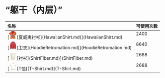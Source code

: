 # “躯干（内层）”  
<table class="table table-bordered" data-toggle="table" ><thead><tr ><th  style="text-align:left;vertical-align:top;"  >名称</th><th  style="text-align:left;vertical-align:top;"  data-sortable="true"  >可使用次数</th></tr></thead><tr ><td  style="text-align:left;vertical-align:top;"  >[<div style="width:25px;display:inline-block;text-align:center"><img decoding="async" src="../wiki/Sprite/HawaiianShirt.png" href="a.md" style="max-width:25px;max-height:25px;"></div>[夏威夷衬衫](HawaiianShirt.md)](HawaiianShirt.md)</td><td  style="text-align:left;vertical-align:top;"  >2400</td></tr><tr ><td  style="text-align:left;vertical-align:top;"  >[<div style="width:25px;display:inline-block;text-align:center"><img decoding="async" src="../wiki/Sprite/HoodieRetromation.png" href="a.md" style="max-width:25px;max-height:25px;"></div>[卫衣](HoodieRetromation.md)](HoodieRetromation.md)</td><td  style="text-align:left;vertical-align:top;"  >8640</td></tr><tr ><td  style="text-align:left;vertical-align:top;"  >[<div style="width:25px;display:inline-block;text-align:center"><img decoding="async" src="../wiki/Sprite/ShirtFiber.png" href="a.md" style="max-width:25px;max-height:25px;"></div>[衬衫](ShirtFiber.md)](ShirtFiber.md)</td><td  style="text-align:left;vertical-align:top;"  >2688</td></tr><tr ><td  style="text-align:left;vertical-align:top;"  >[<div style="width:25px;display:inline-block;text-align:center"><img decoding="async" src="../wiki/Sprite/Shirt.png" href="a.md" style="max-width:25px;max-height:25px;"></div>[T恤](T-Shirt.md)](T-Shirt.md)</td><td  style="text-align:left;vertical-align:top;"  >2688</td></tr></tbody></table>  
  

